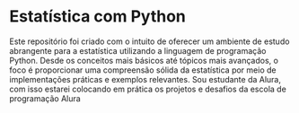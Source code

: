 # Estatística com Python
Este repositório foi criado com o intuito de oferecer um ambiente de estudo abrangente para a estatística utilizando a linguagem de programação Python. Desde os conceitos mais básicos até tópicos mais avançados, o foco é proporcionar uma compreensão sólida da estatística por meio de implementações práticas e exemplos relevantes. Sou estudante da Alura, com isso estarei colocando em prática os projetos e desafios da escola de programação Alura 
